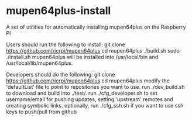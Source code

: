 mupen64plus-install
===================

A set of utilities for automatically installing mupen64plus on the Raspberry PI

Users should run the following to install:
git clone https://github.com/ricrpi/mupen64plus
cd mupen64plus
./build.sh
sudo ./install.sh
mupen64plus will be installed into /usr/local/bin and /usr/local/lib/mupen64plus.

Developers should do the following:
git clone https://github.com/ricrpi/mupen64plus
cd mupen64plus
modify the 'defaultList' file to point to repositories you want to use.
run ./dev_build.sh to download and build into ./test/.
run ./cfg_developer.sh to set username/email for pushing updates, setting 'upstream' remotes and creating symbolic links.
optionally, run ./cfg_ssh.sh if you want to use ssh keys to push/pull from github

